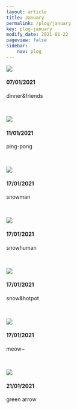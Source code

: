 ```yaml
---
layout: article
title: January
permalink: /plog/january
key: plog-january
modify_date: 2021-01-22
pageview: false
sidebar:
    nav: plog
---
```


<!--more-->

<div class="card">
  <div class="card__image">
    <img class="image" src="/assets/images/travel/1.jpg"/>
  </div>
  <div class="card__content">
    <div class="card__header">
      <h4>07/01/2021</h4>
    </div>
    <p>
      dinner&friends
    </p>
  </div>
</div>

&nbsp;

<div class="card">
  <div class="card__image">
    <img class="image" src="/assets/images/travel/1.jpg"/>
  </div>
  <div class="card__content">
    <div class="card__header">
      <h4>11/01/2021</h4>
    </div>
    <p>
    ping-pong
    </p>
  </div>
</div>

&nbsp;

<div class="card">
  <div class="card__image">
    <img class="image" src="/assets/images/travel/1.jpg"/>
  </div>
  <div class="card__content">
    <div class="card__header">
      <h4>17/01/2021</h4>
    </div>
    <p>
    snowman
    </p>
  </div>
</div>

&nbsp;

<div class="card">
  <div class="card__image">
    <img class="image" src="/assets/images/travel/1.jpg"/>
  </div>
  <div class="card__content">
    <div class="card__header">
      <h4>17/01/2021</h4>
    </div>
    <p>
    snowhuman
    </p>
  </div>
</div>

&nbsp;

<div class="card">
  <div class="card__image">
    <img class="image" src="/assets/images/travel/1.jpg"/>
  </div>
  <div class="card__content">
    <div class="card__header">
      <h4>17/01/2021</h4>
    </div>
    <p>
    snow&hotpot
    </p>
  </div>
</div>

&nbsp;

<div class="card">
  <div class="card__image">
    <img class="image" src="/assets/images/travel/1.jpg"/>
  </div>
  <div class="card__content">
    <div class="card__header">
      <h4>17/01/2021</h4>
    </div>
    <p>
    meow~
    </p>
  </div>
</div>

&nbsp;

<div class="card">
  <div class="card__image">
    <img class="image" src="/assets/images/travel/1.jpg"/>
  </div>
  <div class="card__content">
    <div class="card__header">
      <h4>21/01/2021</h4>
    </div>
    <p>
    green arrow
    </p>
  </div>
</div>